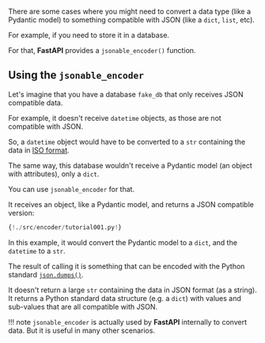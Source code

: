 There are some cases where you might need to convert a data type (like a Pydantic model) to something compatible with JSON (like a `dict`, `list`, etc).

For example, if you need to store it in a database.

For that, **FastAPI** provides a `jsonable_encoder()` function.

## Using the `jsonable_encoder`

Let's imagine that you have a database `fake_db` that only receives JSON compatible data.

For example, it doesn't receive `datetime` objects, as those are not compatible with JSON.

So, a `datetime` object would have to be converted to a `str` containing the data in <a href="https://en.wikipedia.org/wiki/ISO_8601" class="external-link" target="_blank">ISO format</a>.

The same way, this database wouldn't receive a Pydantic model (an object with attributes), only a `dict`.

You can use `jsonable_encoder` for that.

It receives an object, like a Pydantic model, and returns a JSON compatible version:

```Python hl_lines="4 21"
{!./src/encoder/tutorial001.py!}
```

In this example, it would convert the Pydantic model to a `dict`, and the `datetime` to a `str`.

The result of calling it is something that can be encoded with the Python standard <a href="https://docs.python.org/3/library/json.html#json.dumps" class="external-link" target="_blank">`json.dumps()`</a>.

It doesn't return a large `str` containing the data in JSON format (as a string). It returns a Python standard data structure (e.g. a `dict`) with values and sub-values that are all compatible with JSON.

!!! note
    `jsonable_encoder` is actually used by **FastAPI** internally to convert data. But it is useful in many other scenarios.
